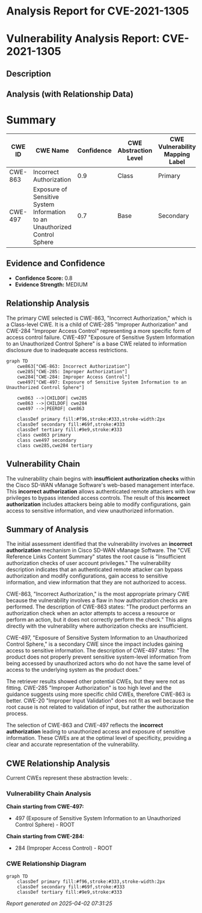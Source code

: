 # Analysis Report for CVE-2021-1305

# Vulnerability Analysis Report: CVE-2021-1305

## Description



## Analysis (with Relationship Data)

# Summary
| CWE ID | CWE Name | Confidence | CWE Abstraction Level | CWE Vulnerability Mapping Label | CWE-Vulnerability Mapping Notes |
|---|---|---|---|---|---|
| CWE-863 | Incorrect Authorization | 0.9 | Class | Primary | Allowed-with-Review |
| CWE-497 | Exposure of Sensitive System Information to an Unauthorized Control Sphere | 0.7 | Base | Secondary | Allowed |

## Evidence and Confidence

*   **Confidence Score:** 0.8
*   **Evidence Strength:** MEDIUM

## Relationship Analysis
The primary CWE selected is CWE-863, "Incorrect Authorization," which is a Class-level CWE. It is a child of CWE-285 "Improper Authorization" and CWE-284 "Improper Access Control" representing a more specific form of access control failure. CWE-497 "Exposure of Sensitive System Information to an Unauthorized Control Sphere" is a base CWE related to information disclosure due to inadequate access restrictions.

```mermaid
graph TD
    cwe863["CWE-863: Incorrect Authorization"]
    cwe285["CWE-285: Improper Authorization"]
    cwe284["CWE-284: Improper Access Control"]
    cwe497["CWE-497: Exposure of Sensitive System Information to an Unauthorized Control Sphere"]

    cwe863 -->|CHILDOF| cwe285
    cwe863 -->|CHILDOF| cwe284
    cwe497 -->|PEEROF| cwe863

    classDef primary fill:#f96,stroke:#333,stroke-width:2px
    classDef secondary fill:#69f,stroke:#333
    classDef tertiary fill:#9e9,stroke:#333
    class cwe863 primary
    class cwe497 secondary
    class cwe285,cwe284 tertiary
```

## Vulnerability Chain
The vulnerability chain begins with **insufficient authorization checks** within the Cisco SD-WAN vManage Software's web-based management interface. This **incorrect authorization** allows authenticated remote attackers with low privileges to bypass intended access controls. The result of this **incorrect authorization** includes attackers being able to modify configurations, gain access to sensitive information, and view unauthorized information.

## Summary of Analysis
The initial assessment identified that the vulnerability involves an **incorrect authorization** mechanism in Cisco SD-WAN vManage Software. The "CVE Reference Links Content Summary" states the root cause is "Insufficient authorization checks of user account privileges." The vulnerability description indicates that an authenticated remote attacker can bypass authorization and modify configurations, gain access to sensitive information, and view information that they are not authorized to access.

CWE-863, "Incorrect Authorization," is the most appropriate primary CWE because the vulnerability involves a flaw in how authorization checks are performed. The description of CWE-863 states: "The product performs an authorization check when an actor attempts to access a resource or perform an action, but it does not correctly perform the check." This aligns directly with the vulnerability where authorization checks are insufficient.

CWE-497, "Exposure of Sensitive System Information to an Unauthorized Control Sphere," is a secondary CWE since the impact includes gaining access to sensitive information. The description of CWE-497 states: "The product does not properly prevent sensitive system-level information from being accessed by unauthorized actors who do not have the same level of access to the underlying system as the product does."

The retriever results showed other potential CWEs, but they were not as fitting. CWE-285 "Improper Authorization" is too high level and the guidance suggests using more specific child CWEs, therefore CWE-863 is better. CWE-20 "Improper Input Validation" does not fit as well because the root cause is not related to validation of input, but rather the authorization process.

The selection of CWE-863 and CWE-497 reflects the **incorrect authorization** leading to unauthorized access and exposure of sensitive information. These CWEs are at the optimal level of specificity, providing a clear and accurate representation of the vulnerability.


## CWE Relationship Analysis

Current CWEs represent these abstraction levels: .


### Vulnerability Chain Analysis

**Chain starting from CWE-497:**
- 497 (Exposure of Sensitive System Information to an Unauthorized Control Sphere) - ROOT


**Chain starting from CWE-284:**
- 284 (Improper Access Control) - ROOT



### CWE Relationship Diagram

```mermaid
graph TD
    classDef primary fill:#f96,stroke:#333,stroke-width:2px
    classDef secondary fill:#69f,stroke:#333
    classDef tertiary fill:#9e9,stroke:#333
```



*Report generated on 2025-04-02 07:31:25*

